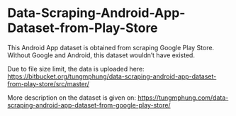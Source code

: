 # Data-Scraping-Android-App-Dataset-from-Play-Store

This Android App dataset is obtained from scraping Google Play Store. Without Google and Android, this dataset wouldn’t have existed.

Due to file size limit, the data is uploaded here:
https://bitbucket.org/tungmphung/data-scraping-android-app-dataset-from-play-store/src/master/

More description on the dataset is given on:
https://tungmphung.com/data-scraping-android-app-dataset-from-google-play-store/

